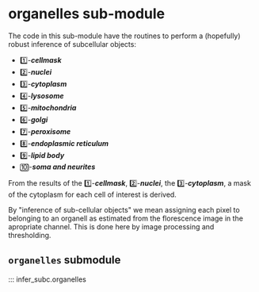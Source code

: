 # organelles sub-module

The code in this sub-module have the routines to perform a (hopefully) robust inference of subcellular objects:

+ 1️⃣-***cellmask***
+ 2️⃣-***nuclei***
+ 3️⃣-***cytoplasm***
+ 4️⃣-***lysosome***
+ 5️⃣-***mitochondria***
+ 6️⃣-***golgi***
+ 7️⃣-***peroxisome***
+ 8️⃣-***endoplasmic reticulum***
+ 9️⃣-***lipid body***
+ 🔟-***soma and neurites***

From the results of the  1️⃣-***cellmask***, 2️⃣-***nuclei***, the  3️⃣-***cytoplasm***, a mask of the cytoplasm for each cell of interest is derived.

By "inference of sub-cellular objects" we mean assigning each pixel to belonging to an organell as estimated from the florescence image in the apropriate channel.  This is done here by image processing and thresholding.


## `organelles` submodule

::: infer_subc.organelles